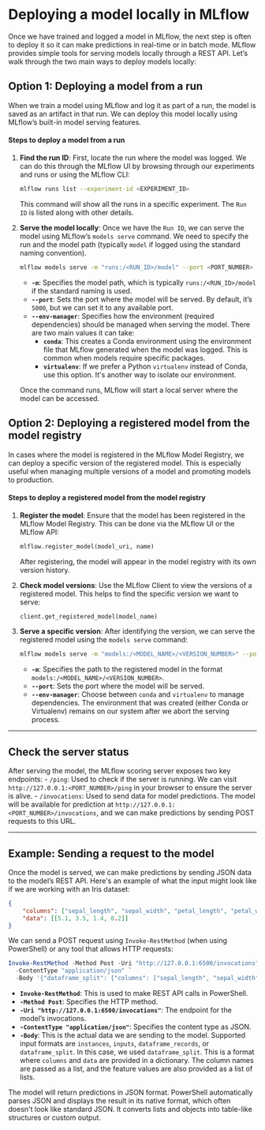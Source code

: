 # Deploying a model locally in MLflow

Once we have trained and logged a model in MLflow, the next step is often to deploy it so it can make predictions in real-time or in batch mode. MLflow provides simple tools for serving models locally through a REST API. Let’s walk through the two main ways to deploy models locally:

## Option 1: Deploying a model from a run
When we train a model using MLflow and log it as part of a run, the model is saved as an artifact in that run. We can deploy this model locally using MLflow’s built-in model serving features.

#### Steps to deploy a model from a run

1. **Find the run ID**: First, locate the run where the model was logged. We can do this through the MLflow UI by browsing through our experiments and runs or using the MLflow CLI:
   ```bash
   mlflow runs list --experiment-id <EXPERIMENT_ID>
   ```

   This command will show all the runs in a specific experiment. The `Run ID` is listed along with other details.

2. **Serve the model locally**: 
   Once we have the `Run ID`, we can serve the model using MLflow’s `models serve` command. We need to specify the run and the model path (typically `model` if logged using the standard naming convention).
   ```bash
   mlflow models serve -m "runs:/<RUN_ID>/model" --port <PORT_NUMBER> --env-manager <ENVIRONMENT_MANAGER>
   ```

   - **`-m`**: Specifies the model path, which is typically `runs:/<RUN_ID>/model` if the standard naming is used.
   - **`--port`**: Sets the port where the model will be served. By default, it’s `5000`, but we can set it to any available port.
   - **`--env-manager`**: Specifies how the environment (required dependencies) should be managed when serving the model. There are two main values it can take:
     - **`conda`**: This creates a Conda environment using the environment file that MLflow generated when the model was logged. This is common when models require specific packages.
     - **`virtualenv`**: If we prefer a Python `virtualenv` instead of Conda, use this option. It's another way to isolate our environment.
    
    Once the command runs, MLflow will start a local server where the model can be accessed.

## Option 2: Deploying a registered model from the model registry
In cases where the model is registered in the MLflow Model Registry, we can deploy a specific version of the registered model. This is especially useful when managing multiple versions of a model and promoting models to production.

#### Steps to deploy a registered model from the model registry

1. **Register the model**: Ensure that the model has been registered in the MLflow Model Registry. This can be done via the MLflow UI or the MLflow API:
   ```python
   mlflow.register_model(model_uri, name)
   ```
   After registering, the model will appear in the model registry with its own version history.

2. **Check model versions**: Use the MLflow Client to view the versions of a registered model. This helps to find the specific version we want to serve:
   ```python
   client.get_registered_model(model_name)
   ```

3. **Serve a specific version**: 
   After identifying the version, we can serve the registered model using the `models serve` command:
   ```bash
   mlflow models serve -m "models:/<MODEL_NAME>/<VERSION_NUMBER>" --port <PORT_NUMBER> --env-manager <ENVIRONMENT_MANAGER>
   ```
   - **`-m`**: Specifies the path to the registered model in the format `models:/<MODEL_NAME>/<VERSION_NUMBER>`.
   - **`--port`**: Sets the port where the model will be served.
   - **`--env-manager`**: Choose between `conda` and `virtualenv` to manage dependencies. The environment that was created (either Conda or Virtualenv) remains on our system after we abort the serving process.

---

## Check the server status
After serving the model, the MLflow scoring server exposes two key endpoints:
    - `/ping`: Used to check if the server is running. We can visit `http://127.0.0.1:<PORT_NUMBER>/ping` in your browser to ensure the server is alive.
    - `/invocations`: Used to send data for model predictions. The model will be available for prediction at `http://127.0.0.1:<PORT_NUMBER>/invocations`, and we can make predictions by sending POST requests to this URL.

---

## Example: Sending a request to the model
Once the model is served, we can make predictions by sending JSON data to the model’s REST API. Here's an example of what the input might look like if we are working with an Iris dataset:
```json
{
    "columns": ["sepal_length", "sepal_width", "petal_length", "petal_width"],
    "data": [[5.1, 3.5, 1.4, 0.2]]
}
```

We can send a POST request using `Invoke-RestMethod` (when using PowerShell) or any tool that allows HTTP requests:
```powershell
Invoke-RestMethod -Method Post -Uri "http://127.0.0.1:6500/invocations" `
  -ContentType "application/json" `
  -Body '{"dataframe_split": {"columns": ["sepal_length", "sepal_width", "petal_length", "petal_width"], "data": [[5.1, 3.5, 1.4, 0.2]]}}'
```

- **`Invoke-RestMethod`**: This is used to make REST API calls in PowerShell.
- **`-Method Post`**: Specifies the HTTP method.
- **`-Uri "http://127.0.0.1:6500/invocations"`**: The endpoint for the model’s invocations.
- **`-ContentType "application/json"`**: Specifies the content type as JSON.
- **`-Body`**: This is the actual data we are sending to the model. Supported input formats are `instances`, `inputs`, `dataframe_records`, or `dataframe_split`. In this case, we used `dataframe_split`. This is a format where `columns` and `data` are provided in a dictionary. The column names are passed as a list, and the feature values are also provided as a list of lists.

The model will return predictions in JSON format. PowerShell automatically parses JSON and displays the result in its native format, which often doesn't look like standard JSON. It converts lists and objects into table-like structures or custom output.
